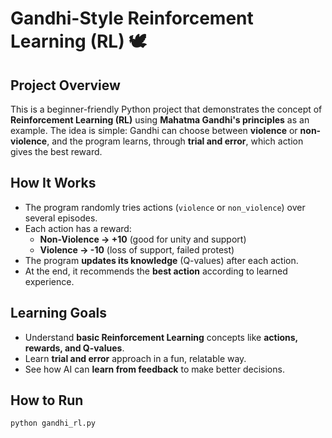 # Gandhi-Style Reinforcement Learning (RL) 🕊

## Project Overview
This is a beginner-friendly Python project that demonstrates the concept of **Reinforcement Learning (RL)** using **Mahatma Gandhi's principles** as an example. The idea is simple: Gandhi can choose between **violence** or **non-violence**, and the program learns, through **trial and error**, which action gives the best reward.  

## How It Works
- The program randomly tries actions (`violence` or `non_violence`) over several episodes.
- Each action has a reward:  
  - **Non-Violence → +10** (good for unity and support)  
  - **Violence → -10** (loss of support, failed protest)  
- The program **updates its knowledge** (Q-values) after each action.
- At the end, it recommends the **best action** according to learned experience.

## Learning Goals
- Understand **basic Reinforcement Learning** concepts like **actions, rewards, and Q-values**.
- Learn **trial and error** approach in a fun, relatable way.
- See how AI can **learn from feedback** to make better decisions.

## How to Run
```bash
python gandhi_rl.py
